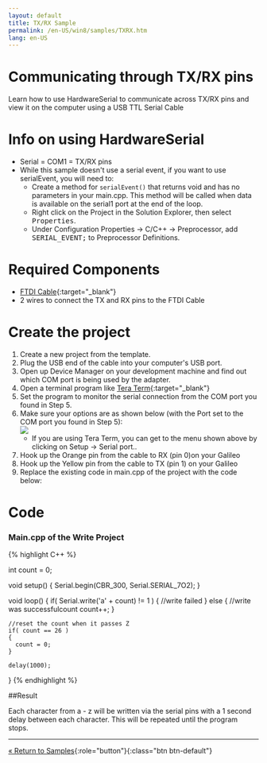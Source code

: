 ```yaml
---
layout: default
title: TX/RX Sample
permalink: /en-US/win8/samples/TXRX.htm
lang: en-US
---
```


# Communicating through TX/RX pins
Learn how to use HardwareSerial to communicate across TX/RX pins and view it on the computer using a USB TTL Serial Cable

# Info on using HardwareSerial
* Serial = COM1 = TX/RX pins<br/>
* While this sample doesn't use a serial event, if you want to use serialEvent, you will need to:
    * Create a method for <code>serialEvent()</code> that returns void and has no parameters in your main.cpp. This method will be called when data is available on the serial1 port at the end of the loop.
    * Right click on the Project in the Solution Explorer, then select <kbd>Properties</kbd>.
    * Under Configuration Properties -> C/C++ -> Preprocessor, add <kbd>SERIAL_EVENT;</kbd> to Preprocessor Definitions.

# Required Components
* [FTDI Cable](https://www.sparkfun.com/products/9717){:target="_blank"}
* 2 wires to connect the TX and RX pins to the FTDI Cable

# Create the project

1. Create a new project from the template.
1. Plug the USB end of the cable into your computer's USB port.
1. Open up Device Manager on your development machine and find out which COM port is being used by the adapter.
1. Open a terminal program like [Tera Term](http://download.cnet.com/Tera-Term/3000-20432_4-75766675.html){:target="_blank"}
1. Set the program to monitor the serial connection from the COM port you found in Step 5.
1. Make sure your options are as shown below (with the Port set to the COM port you found in Step 5):<br/>
    ![]({{site.baseurl}}/images/TeraTermSerialConfigForTXRX.png)<br/>
    * If you are using Tera Term, you can get to the menu shown above by clicking on Setup -> Serial port..
1. Hook up the Orange pin from the cable to RX (pin 0)on your Galileo
1. Hook up the Yellow pin from the cable to TX (pin 1) on your Galileo
1. Replace the existing code in main.cpp of the project with the code below:

# Code

### Main.cpp of the Write Project
{% highlight C++ %}

int count = 0;

void setup()
{
    Serial.begin(CBR_300, Serial.SERIAL_7O2);
}

void loop()
{
    if( Serial.write('a' + count) != 1 )
    {
        //write failed
    }
	else
	{
        //write was successfulcount
		count++;
    }
	
	//reset the count when it passes Z
    if( count == 26 )
	{
	  count = 0;
	}
	
    delay(1000);
}
{% endhighlight %}

##Result

Each character from a - z will be written via the serial pins with a 1 second delay between each character. This will be repeated until the program stops.

---

[&laquo; Return to Samples](SampleApps.htm){:role="button"}{:class="btn btn-default"}
